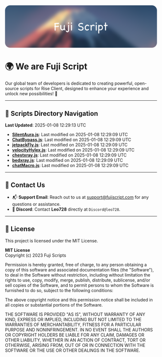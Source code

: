 ![Banner](.github/b.webp)

# 🌍 **We are Fuji Script**

Our global team of developers is dedicated to creating powerful, open-source scripts for Rise Client, designed to enhance your experience and unlock new possibilities! 🌟

---
<!-- SCRIPTS_NAVIGATION_START -->
## 📂 **Scripts Directory Navigation**

**Last Updated**: 2025-01-08 12:29:13 UTC

- **[SilentAura.js](scripts/SilentAura.js)**: Last modified on 2025-01-08 12:29:09 UTC
- **[ChatBypass.js](scripts/ChatBypass.js)**: Last modified on 2025-01-08 12:29:09 UTC
- **[jetpackFly.js](scripts/jetpackFly.js)**: Last modified on 2025-01-08 12:29:09 UTC
- **[velocityHylex.js](scripts/velocityHylex.js)**: Last modified on 2025-01-08 12:29:09 UTC
- **[chestxray.js](scripts/chestxray.js)**: Last modified on 2025-01-08 12:29:09 UTC
- **[bedxray.js](scripts/bedxray.js)**: Last modified on 2025-01-08 12:29:09 UTC
- **[chatMacro.js](scripts/chatMacro.js)**: Last modified on 2025-01-08 12:29:09 UTC

<!-- SCRIPTS_NAVIGATION_END -->

---

## 💬 **Contact Us**  
- 📬 **Support Email**: Reach out to us at [support@fujiscript.com](mailto:support@fujiscript.com) for any questions or assistance.  
- 💬 **Discord**: Contact **Leo728** directly at `Discord@leo728`.

---

## 📜 **License**

This project is licensed under the MIT License.  

**MIT License**  
Copyright (c) 2023 Fuji Scripts  

Permission is hereby granted, free of charge, to any person obtaining a copy of this software and associated documentation files (the "Software"), to deal in the Software without restriction, including without limitation the rights to use, copy, modify, merge, publish, distribute, sublicense, and/or sell copies of the Software, and to permit persons to whom the Software is furnished to do so, subject to the following conditions:  

The above copyright notice and this permission notice shall be included in all copies or substantial portions of the Software.  

THE SOFTWARE IS PROVIDED "AS IS", WITHOUT WARRANTY OF ANY KIND, EXPRESS OR IMPLIED, INCLUDING BUT NOT LIMITED TO THE WARRANTIES OF MERCHANTABILITY, FITNESS FOR A PARTICULAR PURPOSE AND NONINFRINGEMENT. IN NO EVENT SHALL THE AUTHORS OR COPYRIGHT HOLDERS BE LIABLE FOR ANY CLAIM, DAMAGES OR OTHER LIABILITY, WHETHER IN AN ACTION OF CONTRACT, TORT OR OTHERWISE, ARISING FROM, OUT OF OR IN CONNECTION WITH THE SOFTWARE OR THE USE OR OTHER DEALINGS IN THE SOFTWARE.  

